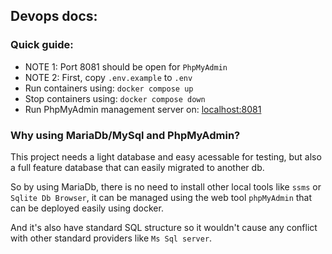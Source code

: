 ## Devops docs:

### Quick guide:

* NOTE 1: Port 8081 should be open for `PhpMyAdmin`
* NOTE 2: First, copy `.env.example` to `.env`
* Run containers using: `docker compose up`
* Stop containers using: `docker compose down`
* Run PhpMyAdmin management server on: [localhost:8081](https://localhost:8081)

### Why using MariaDb/MySql and PhpMyAdmin?

This project needs a light database and easy acessable for testing, but also a full feature database that can easily migrated to another db.

So by using MariaDb, there is no need to install other local tools like `ssms` or `Sqlite Db Browser`, it can be managed using the web tool `phpMyAdmin` that can be deployed easily using docker.

And it's also have standard SQL structure so it wouldn't cause any conflict with other standard providers like `Ms Sql server`.